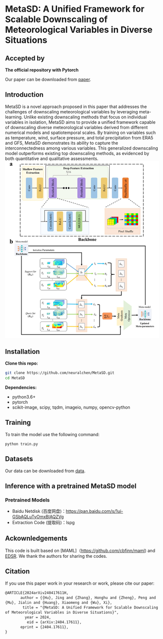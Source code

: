# MetaSD: A Unified Framework for Scalable Downscaling of Meteorological Variables in Diverse Situations
## Accepted by 
**The official repository with Pytorch**

Our paper can be downloaded from [paper](https://arxiv.org/abs/2404.17611).

## Introduction

MetaSD is a novel approach proposed in this paper that addresses the challenges of downscaling meteorological variables by leveraging meta-learning. Unlike existing downscaling methods that focus on individual variables in isolation, MetaSD aims to provide a unified framework capable of downscaling diverse meteorological variables derived from different numerical models and spatiotemporal scales. By training on variables such as temperature, wind, surface pressure, and total precipitation from ERA5 and GFS, MetaSD demonstrates its ability to capture the interconnectedness among various variables. This generalized downscaling model outperforms existing top downscaling methods, as evidenced by both quantitative and qualitative assessments.
<img src='./figure/MetaSD.jpg'/>


## Installation
**Clone this repo:**

```bash
git clone https://github.com/neuralchen/MetaSD.git
cd MetaSD
```
**Dependencies:**

- python3.6+
- pytorch
- scikit-image, scipy, tqdm, imageio, numpy, opencv-python

## Training

To train the model use the following command:

```
python train.py
```


## Datasets

Our data can be downloaded from [data](https://drive.google.com/drive/folders/1Mf2QBt-hAFUzdzkpEFVcEHX74Qv89t5v).


## Inference with a pretrained MetaSD model
### Pretrained Models
- Baidu Netdisk (百度网盘)：https://pan.baidu.com/s/1ui-GSbAQLuTyOmxBlAQZVg 
- Extraction Code (提取码)：lspg

## Ackownledgements
This code is built based on [MAML]（https://github.com/cbfinn/maml) and [EDSR](https://github.com/sanghyun-son/EDSR-PyTorch). We thank the authors for sharing the codes.

## Citation
If you use this paper work in your research or work, please cite our paper:
```
@ARTICLE{2024arXiv240417611H,
       author = {{Hu}, Jing and {Zhang}, Honghu and {Zheng}, Peng and {Mu}, Jialin and {Huang}, Xiaomeng and {Wu}, Xi},
        title = "{MetaSD: A Unified Framework for Scalable Downscaling of Meteorological Variables in Diverse Situations}",
         year = 2024,
          eid = {arXiv:2404.17611},
       eprint = {2404.17611},
}
```

